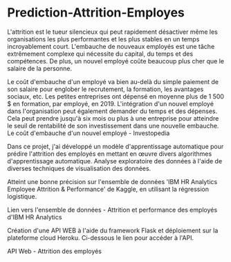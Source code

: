 # Prediction-Attrition-Employes

L'attrition est le tueur silencieux qui peut rapidement désactiver même les organisations les plus performantes et les plus stables en un temps incroyablement court. L'embauche de nouveaux employés est une tâche extrêmement complexe qui nécessite du capital, du temps et des compétences. De plus, un nouvel employé coûte beaucoup plus cher que le salaire de la personne.

Le coût d'embauche d'un employé va bien au-delà du simple paiement de son salaire pour englober le recrutement, la formation, les avantages sociaux, etc.
Les petites entreprises ont dépensé en moyenne plus de 1 500 $ en formation, par employé, en 2019.
L'intégration d'un nouvel employé dans l'organisation peut également demander du temps et des dépenses.
Cela peut prendre jusqu'à six mois ou plus à une entreprise pour atteindre le seuil de rentabilité de son investissement dans une nouvelle embauche.
Le coût d'embauche d'un nouvel employé - Investopedia

Dans ce projet, j'ai développé un modèle d'apprentissage automatique pour prédire l'attrition des employés en mettant en œuvre divers algorithmes d'apprentissage automatique. Analyse exploratoire des données à l'aide de diverses techniques de visualisation des données.

Atteint une bonne précision sur l'ensemble de données 'IBM HR Analytics Employee Attrition & Performance' de Kaggle, en utilisant la régression logistique.

Lien vers l'ensemble de données - Attrition et performance des employés d'IBM HR Analytics

Création d'une API WEB à l'aide du framework Flask et déploiement sur la plateforme cloud Heroku. Ci-dessous le lien pour accéder à l'API.

API Web - Attrition des employés
